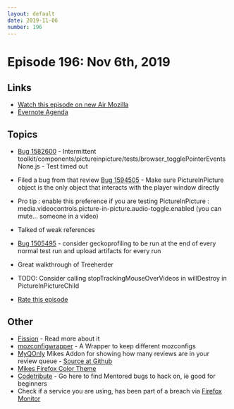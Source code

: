 ```yaml
---
layout: default
date: 2019-11-06
number: 196
---
```


# Episode 196: Nov 6th, 2019

## Links
* [Watch this episode on new Air Mozilla](https://air.mozilla.org/event-redirect/348598/)
* [Evernote Agenda](https://www.evernote.com/shard/s434/client/snv?noteGuid=aebdd835-2b83-482e-9446-ef34b8e1dea2&noteKey=e8b86429d5610f17&sn=https%3A%2F%2Fwww.evernote.com%2Fshard%2Fs434%2Fsh%2Faebdd835-2b83-482e-9446-ef34b8e1dea2%2Fe8b86429d5610f17&title=November%2B6th%252C%2B2019%2B-%2BEpisode%2B196)

## Topics
* [Bug 1582600](https://bugzilla.mozilla.org/show_bug.cgi?id=1582600) - Intermittent toolkit/components/pictureinpicture/tests/browser_togglePointerEventsNone.js - Test timed out
* Filed a bug from that review [Bug 1594505](https://bugzilla.mozilla.org/show_bug.cgi?id=1594505) - Make sure PictureInPicture object is the only object that interacts with the player window directly
* Pro tip : enable this preference if you are testing PictureInPicture : media.videocontrols.picture-in-picture.audio-toggle.enabled  (you can mute... someone in a video)
* Talked of weak references
* [Bug 1505495](https://bugzilla.mozilla.org/show_bug.cgi?id=1505495) - consider geckoprofiling to be run at the end of every normal test run and upload artifacts for every run
* Great walkthrough of Treeherder
* TODO: Consider calling stopTrackingMouseOverVideos in willDestroy in PictureInPictureChild

* [Rate this episode](https://forms.gle/Le3S34oahX8mwtjL6)

## Other
* [Fission](https://firefox-source-docs.mozilla.org/dom/dom/Fission.html) - Read more about it
* [mozconfigwrapper](https://github.com/ahal/mozconfigwrapper) - A Wrapper to keep different mozconfigs
* [MyQOnly](https://addons.mozilla.org/en-US/firefox/addon/myqonly/) Mikes Addon for showing how many reviews are in your review queue - [Source at Github](https://github.com/mikeconley/myqonly)
* [Mikes Firefox Color Theme](https://addons.mozilla.org/en-US/firefox/addon/electricbluegaloo/)
* [Codetribute](https://codetribute.mozilla.org/) - Go here to find Mentored bugs to hack on, ie good for beginners
* Check if a service you are using, has been part of a breach via [Firefox Monitor](https://monitor.firefox.com/breaches)
